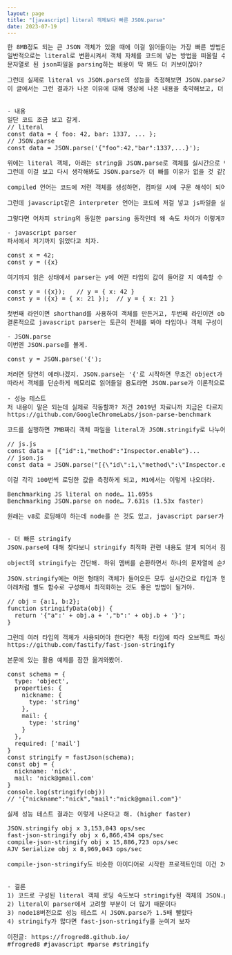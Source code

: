 ```yaml
---
layout: page
title: "[javascript] literal 객체보다 빠른 JSON.parse"
date: 2023-07-19
---
```


<pre>
한 8MB정도 되는 큰 JSON 객체가 있을 때에 이걸 읽어들이는 가장 빠른 방법은 뭘까?
일반적으로는 literal로 변환시켜서 객체 자체를 코드에 넣는 방법을 떠올릴 수 있겠지.
문자열로 된 json파일을 parsing하는 비용이 딱 봐도 더 커보이잖아?

그런데 실제로 literal vs JSON.parse의 성능을 측정해보면 JSON.parse가 최대 두 배까지 빠르게 객체를 구성할 수 있다고 해. https://www.youtube.com/watch?v=ff4fgQxPaO0
이 글에서는 그런 결과가 나온 이유에 대해 영상에 나온 내용을 축약해보고, 더 빠른 stringify에 대해서도 살짝 구경해볼게.


- 내용
일단 코드 조금 보고 갈게.
// literal
const data = { foo: 42, bar: 1337, ... };
// JSON.parse
const data = JSON.parse('{"foo":42,"bar":1337,...}');

위에는 literal 객체, 아래는 string을 JSON.parse로 객체를 실시간으로 만들었어.
그런데 이걸 보고 다시 생각해봐도 JSON.parse가 더 빠를 이유가 없을 것 같잖아? 그건 우리가 보통 compiled 언어를 기준으로 생각하고 있어서 그래.

compiled 언어는 코드에 저런 객체를 생성하면, 컴파일 시에 구문 해석이 되어 PE구조에 따라 .data 영역에 serialize된 상태로 기록되고, 파일을 실행시키면 적재된 상태 그대로 메모리에 올라가서 별다른 구문 분석없이 바로 사용할 수 있어.

그런데 javascript같은 interpreter 언어는 코드에 저걸 넣고 js파일을 실행하면 토큰마다 구문 분석을 실행하게 되고, 이로 인해 JSON.parse처럼 전반적인 parsing이 일어나게 돼.

그렇다면 어차피 string의 동일한 parsing 동작인데 왜 속도 차이가 이렇게까지 발생할까? 그건 JSON.parse보다 javascript parser가 더 많은 상황을 대비해야해서 그래.

- javascript parser
파서에서 저기까지 읽었다고 치자.

const x = 42;
const y = ({x}

여기까지 읽은 상태에서 parser는 y에 어떤 타입의 값이 들어갈 지 예측할 수 없어. 괄호가 닫힐 때까지 봐야 저 구문에 어떤 의미가 들어갈 지 알 수 있으니까.

const y = ({x});   // y = { x: 42 }
const y = ({x} = { x: 21 });  // y = { x: 21 }

첫번째 라인이면 shorthand를 사용하여 객체를 만든거고, 두번째 라인이면 object destructuring을 사용한거야.
결론적으로 javascript parser는 토큰의 전체를 봐야 타입이나 객체 구성이 가능하기 때문에 더 많은 정보를 대입해보고 찾을 수 밖에 없어.

- JSON.parse
이번엔 JSON.parse를 볼게.

const y = JSON.parse('{');

저러면 당연히 에러나겠지. JSON.parse는 '{'로 시작하면 무조건 object가 나오는걸 보장하기 때문에 그 외 다른걸 고려할 필요가 없어. (좀 이상하면 바로 에러) 
따라서 객체를 단순하게 메모리로 읽어들일 용도라면 JSON.parse가 이론적으로 가장 빨라.

- 성능 테스트
저 내용이 말은 되는데 실제로 작동할까? 저건 2019년 자료니까 지금은 다르지 않을까? 라는 의문이 들어서 chrome에서 공개한 벤치마킹 스크립트를 돌려봤어.
https://github.com/GoogleChromeLabs/json-parse-benchmark

코드를 실행하면 7MB짜리 객체 파일을 literal과 JSON.stringify로 나누어 저장하는데 각 파일은 이런 식으로 구성되어 있어.

// js.js
const data = [{"id":1,"method":"Inspector.enable"}...
// json.js
const data = JSON.parse("[{\"id\":1,\"method\":\"Inspector.enable\"}...

이걸 각각 100번씩 로딩한 값을 측정하게 되고, M1에서는 이렇게 나오더라.

Benchmarking JS literal on node… 11.695s
Benchmarking JSON.parse on node… 7.631s (1.53x faster)

원래는 v8로 로딩해야 하는데 node를 쓴 것도 있고, javascript parser가 나날이 발전해서 그런지 영상에서 설명한 것처럼 2배는 아닌데 어쨌든 월등한 결과가 나오긴 했어.


- 더 빠른 stringify
JSON.parse에 대해 찾다보니 stringify 최적화 관련 내용도 알게 되어서 잠깐 소개할게.

object의 stringify는 간단해. 하위 멤버를 순환하면서 하나의 문자열에 순차적으로 기록하면 되거든. 그런데 간단한 아이디어 추가로 이 기능을 몇배나 빨라지게 할 수 있어. 바로 스키마를 사용하는거야.

JSON.stringify에는 어떤 형태의 객체가 들어오든 모두 실시간으로 타입과 멤버를 계산하도록 되어 있어. 하지만 항상 같은 스키마의 object를 자주 stringify 해야하는 경우는 어떨까?
아래처럼 별도 함수로 구성해서 최적화하는 것도 좋은 방법이 될거야.

// obj = {a:1, b:2};
function stringifyData(obj) {
  return '{"a":' + obj.a + ',"b":' + obj.b + '}';
}

그런데 여러 타입의 객체가 사용되어야 한다면? 특정 타입에 따라 오브젝트 파싱에 분기가 필요하다면? 그 아이디어에서 시작한게 fast-json-stringify 라이브러리야.
https://github.com/fastify/fast-json-stringify

본문에 있는 활용 예제를 잠깐 옮겨와봤어.

const schema = {
  type: 'object',
  properties: {
    nickname: {
      type: 'string'
    },
    mail: {
      type: 'string'
    }
  },
  required: ['mail']
}
const stringify = fastJson(schema);
const obj = {
  nickname: 'nick',
  mail: 'nick@gmail.com'
}
console.log(stringify(obj)) 
// '{"nickname":"nick","mail":"nick@gmail.com"}'

실제 성능 테스트 결과는 이렇게 나온다고 해. (higher faster)

JSON.stringify obj x 3,153,043 ops/sec
fast-json-stringify obj x 6,866,434 ops/sec
compile-json-stringify obj x 15,886,723 ops/sec
AJV Serialize obj x 8,969,043 ops/sec

compile-json-stringify도 비슷한 아이디어로 시작한 프로젝트인데 이건 2018년이 마지막 업데이트라서 fast-json-stringify가 안정성이나 기능면에서 조금 더 나을거야.


- 결론
1) 코드로 구성된 literal 객체 로딩 속도보다 stringify된 객체의 JSON.parse 속도가 더 빠르다
2) literal이 parser에서 고려할 부분이 더 많기 때문이다
3) node18버전으로 성능 테스트 시 JSON.parse가 1.5배 빨랐다
4) stringify가 많다면 fast-json-stringify를 눈여겨 보자

이전글: https://frogred8.github.io/
#frogred8 #javascript #parse #stringify
